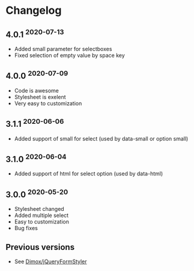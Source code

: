 # Changelog

## 4.0.1 <sup>2020-07-13</sup>
- Added small parameter for selectboxes
- Fixed selection of empty value by space key

## 4.0.0 <sup>2020-07-09</sup>
- Code is awesome
- Stylesheet is exelent
- Very easy to customization

## 3.1.1 <sup>2020-06-06</sup>
- Added support of small for select (used by data-small or option small)

## 3.1.0 <sup>2020-06-04</sup>
- Added support of html for select option (used by data-html)

## 3.0.0 <sup>2020-05-20</sup>
- Stylesheet changed
- Added multiple select
- Easy to customization
- Bug fixes

## Previous versions
- See [Dimox/jQueryFormStyler](https://github.com/Dimox/jQueryFormStyler/blob/master/CHANGELOG.md)